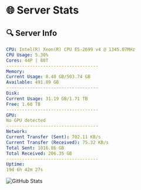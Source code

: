 # 🌐 Server Stats
## 🔍 Server Info
```yaml
CPU: Intel(R) Xeon(R) CPU E5-2699 v4 @ 1345.07MHz
CPU Usage: 5.30%
Cores: 44P | 88T
-----------------------------------
Memory:
Current Usage: 8.40 GB/503.74 GB
Available: 491.89 GB
-----------------------------------
Disk:
Current Usage: 31.19 GB/1.71 TB
Free: 1.60 TB
-----------------------------------
GPU:
No GPU detected
-----------------------------------
Network:
Current Transfer (Sent): 702.11 KB/s
Current Transfer (Received): 75.32 KB/s
Total Sent: 1016.86 GB
Total Received: 206.35 GB
-----------------------------------
Uptime:
19d 6h 42m 27s
```
![GitHub Stats](https://img.shields.io/badge/Updated-2025-05-08_23:51:15-blue)